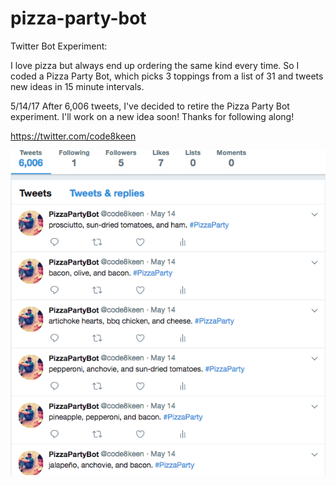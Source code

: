 # pizza-party-bot
Twitter Bot Experiment:

I love pizza but always end up ordering the same kind every time. So I coded a Pizza Party Bot, which picks 3 toppings from a list of 31 and tweets new ideas in 15 minute intervals.

5/14/17 After 6,006 tweets, I've decided to retire the Pizza Party Bot experiment. I'll work on a new idea soon! Thanks for following along!

https://twitter.com/code8keen


![Screenshot of the Pizza Bot Twitter Account](Screen%20Shot%202017-11-29%20at%204.37.18%20AM.png "Output for Twitter Pizza Party Bot.")
